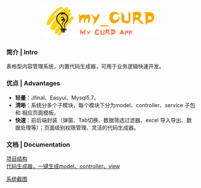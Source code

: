<style>
/* a */
s:hover {
  color: #0a0a0a;
  text-shadow: 
    /* Color 1 */
    1px 1px #61b4de,
    /* Color 2 */
    2px 2px #91c467,
    /* Color 3 */
    3px 3px #f3a14b,
    /* Color 4 */
    4px 4px #e84c50,
    /* Color 5 */
    5px 5px #4e5965;
}
s {
  color: #ededed;
  font-family: Oswald;
  font-size: 4em;
  transition: 0.5s all ease;
  text-transform: uppercase;
  text-decoration: none;
  text-shadow: 
    /* Color 1 */
    1px 1px #61b4de, 2px 2px #61b4de, 3px 3px #61b4de, 4px 4px #61b4de, 5px 5px #61b4de,
    /* Color 2 */
    6px 6px #91c467, 7px 7px #91c467, 8px 8px #91c467, 9px 9px #91c467, 10px 10px #91c467,
    /* Color 3 */
    11px 11px #f3a14b, 12px 12px #f3a14b, 13px 13px #f3a14b, 14px 14px #f3a14b, 15px 15px #f3a14b,
    /* Color 4 */
    16px 16px #e84c50, 17px 17px #e84c50, 18px 18px #e84c50, 19px 19px #e84c50, 20px 20px #e84c50,
    /* Color 5 */
    21px 21px #4e5965, 22px 22px #4e5965, 23px 23px #4e5965, 24px 24px #4e5965, 25px 25px #4e5965;
}
</style>

<p align="center">
  <a href="https://github.com/qinyou/my_curd">
   <img alt="mycurd-Logo" src="./preview_img/gitlogo.png">
  </a>
</p>
 

### 简介 | Intro  

表格型内容管理系统，内置代码生成器，可用于业务逻辑快速开发。

### 优点 | Advantages  

- **轻量**：Jfinal、Easyui、Mysql5.7。
- **清晰**：系统分多个子模块，每个模块下分为model、controller、service 子包 和 相应页面模板。
- **快速**：前后端封装（弹窗、Tab切换、数据筛选过滤器、excel 导入导出、数据处理等）；页面级别权限管理、灵活的代码生成器。

### 文档 | Documentation
[项目结构](https://github.com/qinyou/my_curd/wiki/%E9%A1%B9%E7%9B%AE%E7%BB%93%E6%9E%84%E3%80%81%E4%BB%A3%E7%A0%81%E8%AF%B4%E6%98%8E)  
[代码生成器，一键生成model、controller、view](https://github.com/qinyou/my_curd/wiki/%E4%BB%A3%E7%A0%81%E7%94%9F%E6%88%90%E5%99%A8%E4%BD%BF%E7%94%A8%E6%96%B9%E6%B3%95)

[系统截图](https://github.com/qinyou/my_curd/wiki/%E7%B3%BB%E7%BB%9F%E6%88%AA%E5%9B%BE)
 
